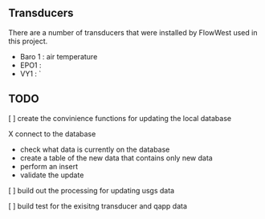 ## Transducers 

There are a number of transducers that were installed by FlowWest
used in this project. 

* Baro 1 : air temperature
* EPO1 : 
* VY1 : `


## TODO

[ ] create the convinience functions for updating the local database

  X connect to the database
  - check what data is currently on the database
  - create a table of the new data that contains only new data
  - perform an insert
  - validate the update

[ ] build out the processing for updating usgs data

[ ] build test for the exisitng transducer and qapp data
